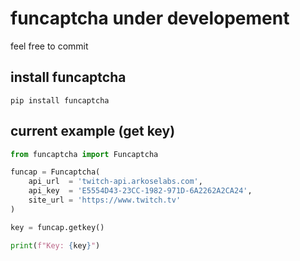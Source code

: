 # funcaptcha under developement
feel free to commit

## install funcaptcha
```
pip install funcaptcha
```
## current example (get key)
```python
from funcaptcha import Funcaptcha

funcap = Funcaptcha(
    api_url  = 'twitch-api.arkoselabs.com',
    api_key  = 'E5554D43-23CC-1982-971D-6A2262A2CA24',
    site_url = 'https://www.twitch.tv'
)

key = funcap.getkey()

print(f"Key: {key}")
```
